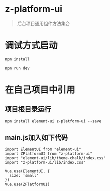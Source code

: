 # z-platform-ui
> 后台项目通用组件方法集合

# 调试方式启动

```bash
npm install

npm run dev
```

# 在自己项目中引用

## 项目根目录运行
```
npm install element-ui z-platform-ui --save
```
## main.js加入如下代码
```
import ElementUI from "element-ui"
import ZPlatformUI from "z-platform-ui"
import "element-ui/lib/theme-chalk/index.css"
import "z-platform-ui/lib/index.css"

Vue.use(ElementUI, {
  size: 'small'
})
Vue.use(ZPlatformUI)
```